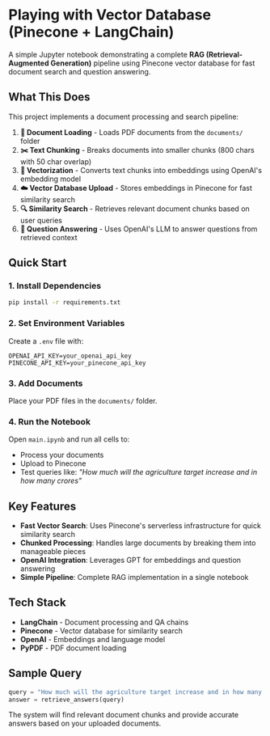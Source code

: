 # Playing with Vector Database (Pinecone + LangChain)

A simple Jupyter notebook demonstrating a complete **RAG (Retrieval-Augmented Generation)** pipeline using Pinecone vector database for fast document search and question answering.

## What This Does

This project implements a document processing and search pipeline:

1. **📄 Document Loading** - Loads PDF documents from the `documents/` folder
2. **✂️ Text Chunking** - Breaks documents into smaller chunks (800 chars with 50 char overlap)
3. **🔢 Vectorization** - Converts text chunks into embeddings using OpenAI's embedding model
4. **☁️ Vector Database Upload** - Stores embeddings in Pinecone for fast similarity search
5. **🔍 Similarity Search** - Retrieves relevant document chunks based on user queries
6. **🤖 Question Answering** - Uses OpenAI's LLM to answer questions from retrieved context

## Quick Start

### 1. Install Dependencies

```bash
pip install -r requirements.txt
```

### 2. Set Environment Variables

Create a `.env` file with:

```
OPENAI_API_KEY=your_openai_api_key
PINECONE_API_KEY=your_pinecone_api_key
```

### 3. Add Documents

Place your PDF files in the `documents/` folder.

### 4. Run the Notebook

Open `main.ipynb` and run all cells to:

- Process your documents
- Upload to Pinecone
- Test queries like: _"How much will the agriculture target increase and in how many crores"_

## Key Features

- **Fast Vector Search**: Uses Pinecone's serverless infrastructure for quick similarity search
- **Chunked Processing**: Handles large documents by breaking them into manageable pieces
- **OpenAI Integration**: Leverages GPT for embeddings and question answering
- **Simple Pipeline**: Complete RAG implementation in a single notebook

## Tech Stack

- **LangChain** - Document processing and QA chains
- **Pinecone** - Vector database for similarity search
- **OpenAI** - Embeddings and language model
- **PyPDF** - PDF document loading

## Sample Query

```python
query = "How much will the agriculture target increase and in how many crores"
answer = retrieve_answers(query)
```

The system will find relevant document chunks and provide accurate answers based on your uploaded documents.
